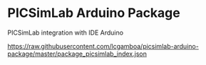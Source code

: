 # PICSimLab Arduino Package

PICSimLab integration with IDE Arduino

https://raw.githubusercontent.com/lcgamboa/picsimlab-arduino-package/master/package_picsimlab_index.json

